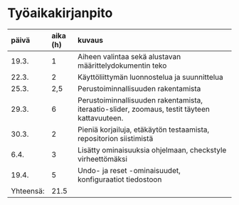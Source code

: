 # Työaikakirjanpito

|päivä      |aika (h)   |kuvaus   |
|:----------|:----------|:--------|
|19.3.      |1        |Aiheen valintaa sekä alustavan määrittelydokumentin teko|
|22.3.      |2        |Käyttöliittymän luonnostelua ja suunnittelua|
|25.3.      |2,5      |Perustoiminnallisuuden rakentamista|
|29.3.      |6        |Perustoiminnallisuuden rakentamista, iteraatio-slider, zoomaus, testit täyteen kattavuuteen.|
|30.3.      |2        |Pieniä korjailuja, etäkäytön testaamista, repositorion siistimistä|
|6.4.       |3        |Lisätty ominaisuuksia ohjelmaan, checkstyle virheettömäksi|
|19.4.      |5        |Undo- ja reset -ominaisuudet, konfiguraatiot tiedostoon|
|Yhteensä:  |21.5     | |
